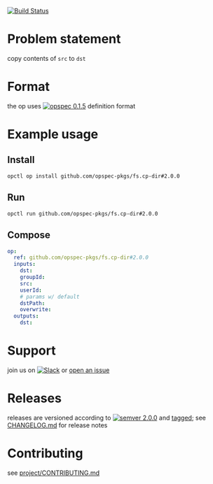 [![Build Status](https://travis-ci.org/opspec-pkgs/fs.cp-dir.svg?branch=master)](https://travis-ci.org/opspec-pkgs/fs.cp-dir)

# Problem statement

copy contents of `src` to `dst`

# Format

the op uses [![opspec 0.1.5](https://img.shields.io/badge/opspec-0.1.5-brightgreen.svg?colorA=6b6b6b&colorB=fc16be)](https://opspec.io/0.1.5) definition format

# Example usage

## Install

```shell
opctl op install github.com/opspec-pkgs/fs.cp-dir#2.0.0
```

## Run

```
opctl run github.com/opspec-pkgs/fs.cp-dir#2.0.0
```

## Compose

```yaml
op:
  ref: github.com/opspec-pkgs/fs.cp-dir#2.0.0
  inputs:
    dst:
    groupId:
    src:
    userId:
    # params w/ default
    dstPath:
    overwrite:
  outputs:
    dst:
```

# Support

join us on
[![Slack](https://opctl-slackin.herokuapp.com/badge.svg)](https://opctl-slackin.herokuapp.com/)
or
[open an issue](https://github.com/opspec-pkgs/fs.cp-dir/issues)

# Releases

releases are versioned according to
[![semver 2.0.0](https://img.shields.io/badge/semver-2.0.0-brightgreen.svg)](http://semver.org/spec/v2.0.0.html)
and [tagged](https://git-scm.com/book/en/v2/Git-Basics-Tagging); see
[CHANGELOG.md](CHANGELOG.md) for release notes

# Contributing

see
[project/CONTRIBUTING.md](https://github.com/opspec-pkgs/project/blob/master/CONTRIBUTING.md)
